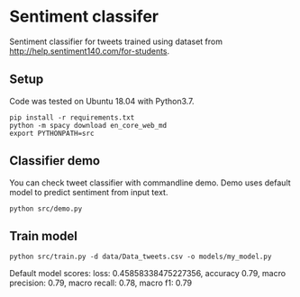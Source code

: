 # Sentiment classifer

Sentiment classifier for tweets trained using dataset from http://help.sentiment140.com/for-students.

## Setup

Code was tested on Ubuntu 18.04 with Python3.7.

```
pip install -r requirements.txt
python -m spacy download en_core_web_md
export PYTHONPATH=src

```

## Classifier demo

You can check tweet classifier with commandline demo. Demo uses default model to predict sentiment from input text.

```
python src/demo.py
```

## Train model

```
python src/train.py -d data/Data_tweets.csv -o models/my_model.py
```

Default model scores: loss: 0.45858338475227356, accuracy 0.79, macro precision: 0.79, macro recall: 0.78, macro f1: 0.79

